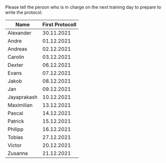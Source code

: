 Please tell the person who is in charge on the next training day to prepare to write the protocol. 


| Name | First Protocoll | 
| ------------- | ------------- |
| Alexander  |  30.11.2021 |
| Andre  |  01.12.2021 |
| Andreas  | 02.12.2021  |
| Carolin | 03.12.2021  |
| Dexter |  06.12.2021 |
| Evans | 07.12.2021  |
| Jakob | 08.12.2021  |
| Jan | 09.12.2021  |
| Jayaprakash  | 10.12.2021  |
| Maximilian  | 13.12.2021  |
| Pascal  | 14.12.2021  |
| Patrick |  15.12.2021 |
| Philipp  | 16.12.2021  |
| Tobias  | 27.12.2021  |
| Victor  | 20.12.2021  |
| Zusanna  | 21.12.2021  |
